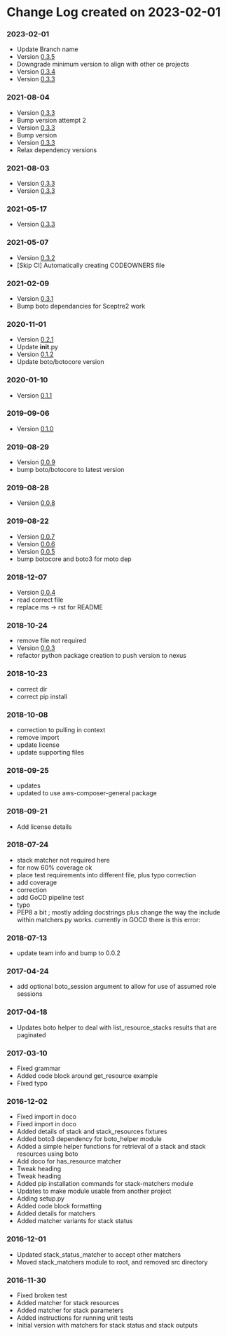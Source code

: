 # Change Log created on 2023-02-01

### 2023-02-01
  * Update Branch name
  * Version [0.3.5](../../releases/tag/0.3.5)
  * Downgrade minimum version to align with other ce projects
  * Version [0.3.4](../../releases/tag/0.3.4)
  * Version [0.3.3](../../releases/tag/0.3.3)

### 2021-08-04
  * Version [0.3.3](../../releases/tag/0.3.3)
  * Bump version attempt 2
  * Version [0.3.3](../../releases/tag/0.3.3)
  * Bump version
  * Version [0.3.3](../../releases/tag/0.3.3)
  * Relax dependency versions

### 2021-08-03
  * Version [0.3.3](../../releases/tag/0.3.3)
  * Version [0.3.3](../../releases/tag/0.3.3)

### 2021-05-17
  * Version [0.3.3](../../releases/tag/0.3.3)

### 2021-05-07
  * Version [0.3.2](../../releases/tag/0.3.2)
  * [Skip CI] Automatically creating CODEOWNERS file

### 2021-02-09
  * Version [0.3.1](../../releases/tag/0.3.1)
  * Bump boto dependancies for Sceptre2 work

### 2020-11-01
  * Version [0.2.1](../../releases/tag/0.2.1)
  * Update __init__.py
  * Version [0.1.2](../../releases/tag/0.1.2)
  * Update boto/botocore version

### 2020-01-10
  * Version [0.1.1](../../releases/tag/0.1.1)

### 2019-09-06
  * Version [0.1.0](../../releases/tag/0.1.0)

### 2019-08-29
  * Version [0.0.9](../../releases/tag/0.0.9)
  * bump boto/botocore to latest version

### 2019-08-28
  * Version [0.0.8](../../releases/tag/0.0.8)

### 2019-08-22
  * Version [0.0.7](../../releases/tag/0.0.7)
  * Version [0.0.6](../../releases/tag/0.0.6)
  * Version [0.0.5](../../releases/tag/0.0.5)
  * bump botocore and boto3 for moto dep

### 2018-12-07
  * Version [0.0.4](../../releases/tag/0.0.4)
  * read correct file
  * replace ms -> rst for README

### 2018-10-24
  * remove file not required
  * Version [0.0.3](../../releases/tag/0.0.3)
  * refactor python package creation to push version to nexus

### 2018-10-23
  * correct dir
  * correct pip install

### 2018-10-08
  * correction to pulling in context
  * remove import
  * update license
  * update supporting files

### 2018-09-25
  * updates
  * updated to use aws-composer-general package

### 2018-09-21
  * Add license details

### 2018-07-24
  * stack matcher not required here
  * for now 60% coverage ok
  * place test requirements into different file, plus typo correction
  * add coverage
  * correction
  * add GoCD pipeline test
  * typo
  * PEP8 a bit ; mostly adding docstrings plus change the way the include within matchers.py works. currently in GOCD there is this error:

### 2018-07-13
  * update team info and bump to 0.0.2

### 2017-04-24
  * add optional boto_session argument to allow for use of assumed role sessions

### 2017-04-18
  * Updates boto helper to deal with list_resource_stacks results that are paginated

### 2017-03-10
  * Fixed grammar
  * Added code block around get_resource example
  * Fixed typo

### 2016-12-02
  * Fixed import in doco
  * Fixed import in doco
  * Added details of stack and stack_resources fixtures
  * Added boto3 dependency for boto_helper module
  * Added a simple helper functions for retrieval of a stack and stack resources using boto
  * Add doco for has_resource matcher
  * Tweak heading
  * Tweak heading
  * Added pip installation commands for stack-matchers module
  * Updates to make module usable from another project
  * Adding setup.py
  * Added code block formatting
  * Added details for matchers
  * Added matcher variants for stack status

### 2016-12-01
  * Updated stack_status_matcher to accept other matchers
  * Moved stack_matchers module to root, and removed src directory

### 2016-11-30
  * Fixed broken test
  * Added matcher for stack resources
  * Added matcher for stack parameters
  * Added instructions for running unit tests
  * Initial version with matchers for stack status and stack outputs
